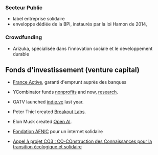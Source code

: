 ### Secteur Public

- label entreprise solidaire
- enveloppe dédiée de la BPI, instaurés par la loi Hamon de 2014,

### Crowdfunding

- Arizuka, spécialisée dans l’innovation sociale et le développement durable

## Fonds d'investissement (venture capital)

- [France Active](http://www.franceactive.org/), garanti d'emprunt auprès des banques
- YCombinator funds [nonprofits](https://www.ycombinator.com/nonprofits/) and now, [research](https://ycr.org/).
- OATV launched [indie.vc](http://www.indie.vc/) last year.
- Peter Thiel created [Breakout Labs](http://www.breakoutlabs.org/).
- Elon Musk created [Open AI](http://www.csmonitor.com/Technology/2015/1214/Open-AI-Effort-to-democratize-artificial-intelligence-research).


- [Fondation AFNIC](https://www.fondation-afnic.fr/fr/Accueil.htm) pour un internet solidaire

- [Appel à projet  CO3 : CO-COnstruction des Connaissances pour la transition écologique et solidaire](https://appelsaprojets.ademe.fr/aap/CO32018-67#resultats)
